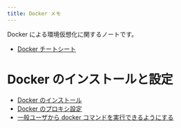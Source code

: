 ```yaml
---
title: Docker メモ
---
```


Docker による環境仮想化に関するノートです。

* [Docker チートシート](cheatsheet.html)

Docker のインストールと設定
====
* [Docker のインストール](install.html)
* [Docker のプロキシ設定](proxy.html)
* [一般ユーザから docker コマンドを実行できるようにする](run-docker-without-root.html)



